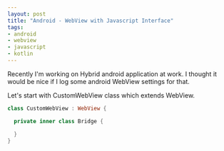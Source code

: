 ```yaml
---
layout: post
title: "Android - WebView with Javascript Interface"
tags:
- android
- webview
- javascript
- kotlin
---
```

Recently I'm working on Hybrid android application at work. I thought it would be nice if I log some android WebView settings for that.

Let's start with CustomWebView class which extends WebView.

~~~kotlin
class CustomWebView : WebView {

  private inner class Bridge {

  }
}
~~~